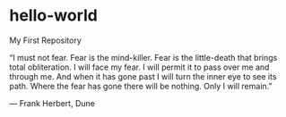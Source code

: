 # hello-world
My First Repository

“I must not fear. Fear is the mind-killer. Fear is the little-death that brings total obliteration. 
I will face my fear. I will permit it to pass over me and through me. 
And when it has gone past I will turn the inner eye to see its path.
Where the fear has gone there will be nothing. Only I will remain.” 

― Frank Herbert, Dune
